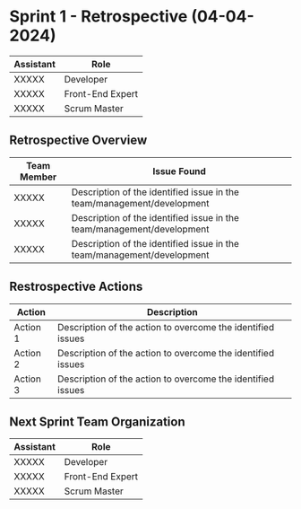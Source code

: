 # Sprint 1 - Retrospective (04-04-2024)

| Assistant | Role             |
| --------- | ---------------- |
| XXXXX     | Developer        |
| XXXXX     | Front-End Expert |
| XXXXX     | Scrum Master     |

## Retrospective Overview

| Team Member | Issue Found                                                            |
| ----------- | ---------------------------------------------------------------------- |
| XXXXX       | Description of the identified issue in the team/management/development |
| XXXXX       | Description of the identified issue in the team/management/development |
| XXXXX       | Description of the identified issue in the team/management/development |

## Restrospective Actions

| Action   | Description                                                 |
| -------- | ----------------------------------------------------------- |
| Action 1 | Description of the action to overcome the identified issues |
| Action 2 | Description of the action to overcome the identified issues |
| Action 3 | Description of the action to overcome the identified issues |

## Next Sprint Team Organization

| Assistant | Role             |
| --------- | ---------------- |
| XXXXX     | Developer        |
| XXXXX     | Front-End Expert |
| XXXXX     | Scrum Master     |
